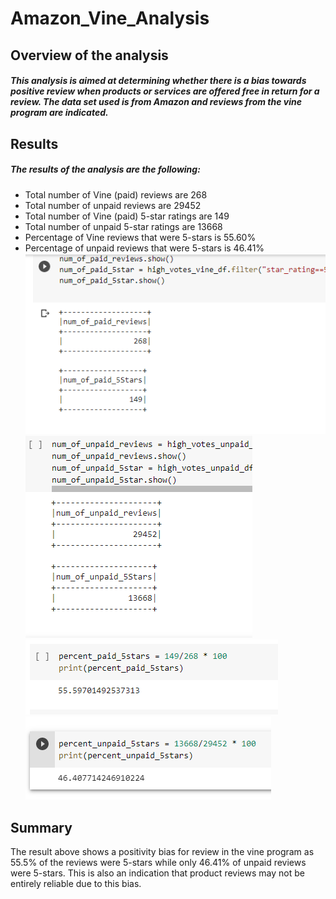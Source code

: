# Amazon_Vine_Analysis

## Overview of the analysis

##### This analysis is aimed at determining whether there is a bias towards positive review when products or services are offered free in return for a review. The data set used is from Amazon and reviews from the vine program are indicated.

## Results

##### The results of the analysis are the following:

* Total number of Vine (paid) reviews are 268
* Total number of unpaid reviews are 29452
* Total number of Vine (paid) 5-star ratings are 149
* Total number of unpaid 5-star ratings are 13668
* Percentage of Vine reviews that were 5-stars is 55.60%
* Percentage of unpaid reviews that were 5-stars is 46.41%
![Number_of_Vine_reviews](Resources/paid_reviews.PNG) ![Number_of_unpaid_reviews](Resources/unpaid_reviews.PNG)
![Percentage_of_Vine_5star_ratings](Resources/percent_paid_5stars.PNG) ![Percentage_of_unpaid_5star_ratings](Resources/percent_unpaid_5stars.PNG)

## Summary

The result above shows a positivity bias for review in the vine program as 55.5% of the reviews were 5-stars while only 46.41% of unpaid reviews were 5-stars. This is also an indication that product reviews may not be entirely reliable due to this bias.
